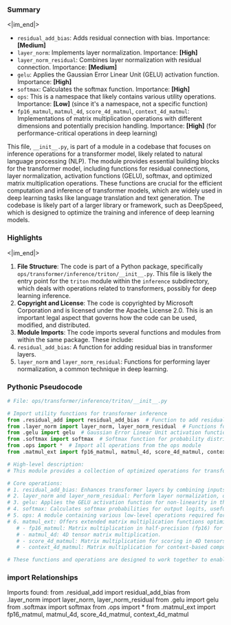 

### Summary

<|im_end|>

* `residual_add_bias`: Adds residual connection with bias. Importance: **[Medium]**
* `layer_norm`: Implements layer normalization. Importance: **[High]**
* `layer_norm_residual`: Combines layer normalization with residual connection. Importance: **[Medium]**
* `gelu`: Applies the Gaussian Error Linear Unit (GELU) activation function. Importance: **[High]**
* `softmax`: Calculates the softmax function. Importance: **[High]** 
* `ops`: This is a namespace that likely contains various utility operations. Importance: **[Low]** (since it's a namespace, not a specific function)
* `fp16_matmul`, `matmul_4d`, `score_4d_matmul`, `context_4d_matmul`: Implementations of matrix multiplication operations with different dimensions and potentially precision handling. Importance: **[High]** (for performance-critical operations in deep learning)

This file, `__init__.py`, is part of a module in a codebase that focuses on inference operations for a transformer model, likely related to natural language processing (NLP). The module provides essential building blocks for the transformer model, including functions for residual connections, layer normalization, activation functions (GELU), softmax, and optimized matrix multiplication operations. These functions are crucial for the efficient computation and inference of transformer models, which are widely used in deep learning tasks like language translation and text generation. The codebase is likely part of a larger library or framework, such as DeepSpeed, which is designed to optimize the training and inference of deep learning models.

### Highlights

<|im_end|>

1. **File Structure**: The code is part of a Python package, specifically `ops/transformer/inference/triton/__init__.py`. This file is likely the entry point for the `triton` module within the `inference` subdirectory, which deals with operations related to transformers, possibly for deep learning inference.
2. **Copyright and License**: The code is copyrighted by Microsoft Corporation and is licensed under the Apache License 2.0. This is an important legal aspect that governs how the code can be used, modified, and distributed.
3. **Module Imports**: The code imports several functions and modules from within the same package. These include:
4. `residual_add_bias`: A function for adding residual bias in transformer layers.
5. `layer_norm` and `layer_norm_residual`: Functions for performing layer normalization, a common technique in deep learning.

### Pythonic Pseudocode

```python
# File: ops/transformer/inference/triton/__init__.py

# Import utility functions for transformer inference
from .residual_add import residual_add_bias  # Function to add residual connection with bias
from .layer_norm import layer_norm, layer_norm_residual  # Functions for layer normalization with and without residual
from .gelu import gelu  # Gaussian Error Linear Unit activation function
from .softmax import softmax  # Softmax function for probability distributions
from .ops import *  # Import all operations from the ops module
from .matmul_ext import fp16_matmul, matmul_4d, score_4d_matmul, context_4d_matmul  # Matrix multiplication extensions

# High-level description:
# This module provides a collection of optimized operations for transformer-based model inference.

# Core operations:
# 1. residual_add_bias: Enhances transformer layers by combining inputs with residual connections and bias.
# 2. layer_norm and layer_norm_residual: Perform layer normalization, optionally with residual connections.
# 3. gelu: Applies the GELU activation function for non-linearity in the model.
# 4. softmax: Calculates softmax probabilities for output logits, useful in tasks like sequence classification.
# 5. ops: A module containing various low-level operations required for transformer computations.
# 6. matmul_ext: Offers extended matrix multiplication functions optimized for 4D tensors, useful for efficient computation in transformers.
   # - fp16_matmul: Matrix multiplication in half-precision (fp16) for memory efficiency.
   # - matmul_4d: 4D tensor matrix multiplication.
   # - score_4d_matmul: Matrix multiplication for scoring in 4D tensors.
   # - context_4d_matmul: Matrix multiplication for context-based computations in 4D tensors.

# These functions and operations are designed to work together to enable efficient and accurate inference of transformer models.
```


### import Relationships

Imports found:
from .residual_add import residual_add_bias
from .layer_norm import layer_norm, layer_norm_residual
from .gelu import gelu
from .softmax import softmax
from .ops import *
from .matmul_ext import fp16_matmul, matmul_4d, score_4d_matmul, context_4d_matmul